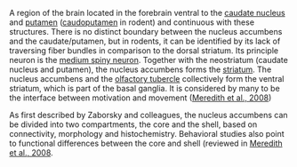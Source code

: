 A region of the brain located in the forebrain ventral to the [caudate nucleus](http://kaa.neuinfo.org/wiki/UBERON:0001873) and [putamen](http://kaa.neuinfo.org/wiki/UBERON:0001874) ([caudoputamen](http://kaa.neuinfo.org/wiki/UBERON:0005383) in rodent) and continuous with these structures. There is no distinct boundary between the nucleus accumbens and the caudate/putamen, but in rodents, it can be identified by its lack of traversing fiber bundles in comparison to the dorsal striatum. Its principle neuron is the [medium spiny neuron](http://kaa.neuinfo.org/wiki/NIFCELL:nifext_141). Together with the neostriatum (caudate nucleus and putamen), the nucleus accumbens forms the [striatum](http://kaa.neuinfo.org/wiki/UBERON:0002435). The nucleus accumbens and the [olfactory tubercle](http://kaa.neuinfo.org/wiki/UBERON:0001883) collectively form the ventral striatum, which is part of the basal ganglia. It is considered by many to be the interface between motivation and movement ([Meredith et al., 2008](https://www.ncbi.nlm.nih.gov/pubmed/18256852))

As first described by Zaborsky and colleagues, the nucleus accumbens can be divided into two compartments, the core and the shell, based on connectivity, morphology and histochemistry.  Behavioral studies also point to functional differences between the core and shell (reviewed in [Meredith et al., 2008](https://www.ncbi.nlm.nih.gov/pubmed/18256852).
